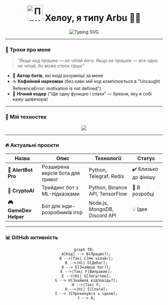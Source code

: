 <h1 align="center">
  <img src="https://media.giphy.com/media/v1.Y2lkPTc5MGI3NjExcDlwZ3J0eWJ4M2Z5b2x6N3R0ZzZ2eHp2dGZ1bnRqZW51dWZ1bmN6YiZlcD12MV9pbnRlcm5hbF9naWZfYnlfaWQmY3Q9Zw/3oKIPEqDGUULpEU0aQ/giphy.gif" width="50px" alt="Привіт"> Хелоу, я типу Arbu 👨‍💻
</h1>

<p align="center">
  <img src="https://readme-typing-svg.herokuapp.com?font=Fira+Code&size=24&duration=3000&pause=1000&color=00FF00&center=true&vCenter=true&width=600&height=80&lines=console.log(%22Боти+які+живуть%22)+%2F%2F+true%F0%9F%A4%96;debugger%3B+%2F%2F+Мій+найкращий+друг%F0%9F%98%82;npm+install+--save+coffee+%26%26+sleepless+nights%F0%9F%92%80" alt="Typing SVG">
</p> 


---

### 🧠 Трохи про мене 

> *"Якщо код працює — не чіпай його. Якщо не працює — все одно не чіпай, бо може стати гірше"*  

- 🤖 **Автор ботів**, які іноді розумніші за мене  
- ☕ **Кофейний наркоман** (без кави мій код компілюється в "Uncaught ReferenceError: motivation is not defined")  
- 🌙 **Нічний кодер** ("Ще одну функцію і спати" — брехня, яку я собі кажу щовечора)  

---

### 🚀 Мій техностек

<p align="center">
  <img src="https://skillicons.dev/icons?i=js,ts,nodejs,python,html,css,mongodb,postgres,git,github,vscode,figma,react,express,aws,docker" />
</p>

---

### 🔥 Актуальні проєкти

| Назва | Опис | Технології | Статус |
|-------|------|------------|--------|
| **🤖 AlertBot Pro** | Розширена версія бота для тривог | Python, Telegraf, Redis | ✔️ Близько до фінішу |
| **💸 CryptoAI** | Трейдинг бот з ML-підказками | Python, Binance API, TensorFlow | 🔧 В розробці |
| **🎮 GameDev Helper** | Бот для інди-розробників ігор | Node.js, MongoDB, Discord API | 💡 Ідея |

---

### 📊 GitHub активність

<div align="center">
  
  ```mermaid
  graph TD;
    A[Код] --> B(Працює?);
    B -->|Так| C[Не чіпай!];
    B -->|Ні| D[Дебаг];
    D --> E[Знайшов баг?];
    E -->|Так| F[Виправив];
    E -->|Ні| G[Загуглив];
    G --> H[Знайшов відповідь?];
    H -->|Так| F;
    H -->|Ні| I[Спати];
    I --> J[Прокинувся з ідеєю];
    J --> A;
